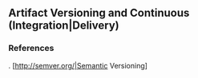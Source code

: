 ## Artifact Versioning and Continuous (Integration|Delivery)


### 


### References
  . [http://semver.org/|Semantic Versioning]
  
 


